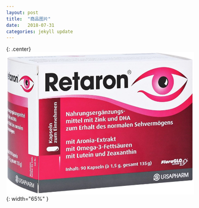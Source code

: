 ```yaml
---
layout: post
title:  "商品图片"
date:   2018-07-31
categories: jekyll update
---
```

  {: .center}
  ![正面图](/assets/shot.jpg){: width="65%" }
